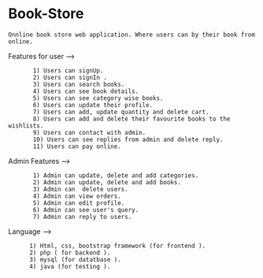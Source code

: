 # Book-Store

    Onnline book store web application. Where users can by their book from online.

Features for user -->
        
           1) Users can signUp.
           2) Users can signIn .
           3) Users can search books.
           4) Users can see book details.
           5) Users can see category wise books.
           6) Users can update their profile.
           7) Users can add, update quantity and delete cart.
           8) Users can add and delete their favourite books to the wishlists.
           9) Users can contact with admin.
           10) Users can see replies from admin and delete reply.
           11) Users can pay online.

Admin Features -->

           1) Admin can update, delete and add categories.
           2) Admin can update, delete and add books.
           3) Admin can  delete users.
           4) Admin can view orders.
           5) Admin can edit profile.
           6) Admin can see user's query.
           7) Admin can reply to users.
                 
Language -->

          1) Html, css, bootstrap framework (for frontend ).
          2) php ( for backend ).
          3) mysql (for datatbase ).
          4) java (for testing ).

